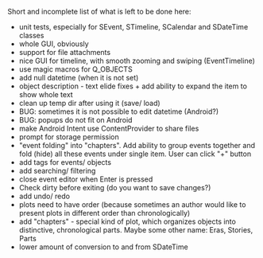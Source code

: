 Short and incomplete list of what is left to be done here:

- unit tests, especially for SEvent, STimeline, SCalendar and SDateTime classes
- whole GUI, obviously
- support for file attachments
- nice GUI for timeline, with smooth zooming and swiping (EventTimeline)
- use magic macros for Q_OBJECTS
- add null datetime (when it is not set)
- object description - text elide fixes + add ability to expand the item to show
  whole text
- clean up temp dir after using it (save/ load)
- BUG: sometimes it is not possible to edit datetime (Android?)
- BUG: popups do not fit on Android
- make Android Intent use ContentProvider to share files
- prompt for storage permission
- "event folding" into "chapters". Add ability to group events together
  and fold (hide) all these events under single item. User can click "+" button
- add tags for events/ objects
- add searching/ filtering
- close event editor when Enter is pressed
- Check dirty before exiting (do you want to save changes?)
- add undo/ redo
- plots need to have order (because sometimes an author would like to present
  plots in different order than chronologically)
- add "chapters" - special kind of plot, which organizes objects into
  distinctive, chronological parts. Maybe some other name: Eras, Stories, Parts
- lower amount of conversion to and from SDateTime
